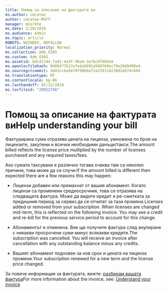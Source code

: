```yaml
---
title: Помощ за описание на фактурата ви
ms.author: cmcatee
author: cmcatee-MSFT
manager: mnirkhe
ms.date: 2/20/2018
ms.audience: Admin
ms.topic: article
ROBOTS: NOINDEX, NOFOLLOW
localization_priority: Normal
ms.collection: Adm_O365
ms.custom: Adm_O365
ms.assetid: bdcd1344-7a01-4a3f-90ad-3e7bc0f684a9
ms.openlocfilehash: 0408477b17e7eda5691a580769ec79e20d9498a4
ms.sourcegitcommit: dd43cc0a9470f98b8ef2a3787c823801d674c666
ms.translationtype: MT
ms.contentlocale: bg-BG
ms.lasthandoff: 02/12/2019
ms.locfileid: "29922746"
---
```

# <a name="help-understanding-your-bill"></a><span data-ttu-id="7f370-102">Помощ за описание на фактурата ви</span><span class="sxs-lookup"><span data-stu-id="7f370-102">Help understanding your bill</span></span>

<span data-ttu-id="7f370-103">Фактурирана сума отразява цената на лиценза, умножена по броя на лицензите, закупени и всички необходими данъци/такси.</span><span class="sxs-lookup"><span data-stu-id="7f370-103">The amount billed reflects the license price multiplied by the number of licenses purchased and any required taxes/fees.</span></span>
  
<span data-ttu-id="7f370-104">Ако сумата таксувани е различно тогава очаква там са няколко причини, това може да се случи:</span><span class="sxs-lookup"><span data-stu-id="7f370-104">If the amount billed is different then expected there are a few reasons this may happen:</span></span>
  
- <span data-ttu-id="7f370-p101">Лицензи добавен или премахнат от вашия абонамент. Когато лицензи са променени средносрочния, това се отразява на следващата фактура. Може да видите кредит и ре-сметката за предишния период за сервиз да се отчитат за тази промяна.</span><span class="sxs-lookup"><span data-stu-id="7f370-p101">Licenses added or removed from your subscription. When licenses are changed mid-term, this is reflected on the following invoice. You may see a credit and re-bill for the previous service period to account for this change.</span></span>
    
- <span data-ttu-id="7f370-p102">Абонаментът е отменена. Вие ще получите фактура след анулиране с никакви просрочени суми минус всякакви кредити.</span><span class="sxs-lookup"><span data-stu-id="7f370-p102">The subscription was cancelled. You will receive an invoice after cancellation with any outstanding balance minus any credits.</span></span>
    
- <span data-ttu-id="7f370-110">Вашият абонамент подновен за нов срок и цената на лиценза промени.</span><span class="sxs-lookup"><span data-stu-id="7f370-110">Your subscription renewed for a new term and the license price changed.</span></span>
    
<span data-ttu-id="7f370-111">За повече информация за фактурата, вижте: [разбирам вашата фактура](https://support.office.com/article/0724b428-fb59-4962-8c37-6674166d7507)</span><span class="sxs-lookup"><span data-stu-id="7f370-111">For more information about the invoice, see: [Understand your invoice](https://support.office.com/article/0724b428-fb59-4962-8c37-6674166d7507)</span></span>
  

